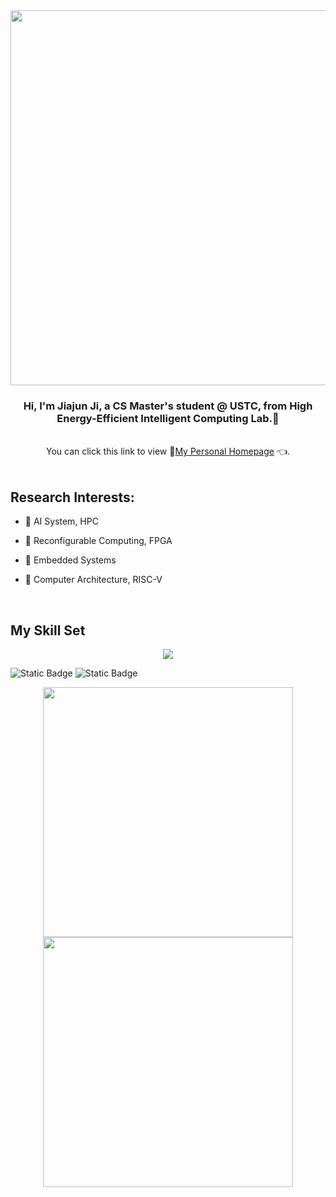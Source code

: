 <!--
## Hi there 👋
[![Typing SVG](https://readme-typing-svg.demolab.com?font=Fira+Code&size=23&duration=2000&pause=1000&center=true&repeat=false&width=500&height=60&lines=Hi%2C+I+am+JiaJun+Ji%2C+welcome+!)](https://git.io/typing-svg)

-->
<div align="center">
    <img src="https://readme-typing-svg.demolab.com?font=Fira+Code&duration=500&pause=10000&center=true&repeat=false&width=500&height=60&lines=Hi%2C+I+am+Jiajun+Ji%2C+welcome+to+my+Repo" align="center" height="" width="600" />
</div>
  

### <div align="center">Hi, I'm Jiajun Ji, a CS Master's student @ USTC, from High Energy-Efficient Intelligent Computing Lab.👀</div>  

<br>

<div align="center">
    You can click this link to view 📝<a href="https://jiajun-ji.github.io/">My Personal Homepage</a> 👈.
</div>

<br>

## Research Interests: 
  

- 🍲 AI System, HPC  
  

- 🍟 Reconfigurable Computing, FPGA  
  

- 🍋 Embedded Systems  
  

-  🍒 Computer Architecture, RISC-V  
  

<br/>  


## My Skill Set  
<p align="center">
  <a href="https://skillicons.dev">
    <img src="https://skillicons.dev/icons?i=c,cpp,linux,matlab,py,pytorch,raspberrypi,verilog" />
  </a>
</p>

![Static Badge](https://img.shields.io/badge/QQ-2356765453-blue)
![Static Badge](https://img.shields.io/badge/Email-jiajunji_ee%40163.com-92bf7a)

<!--
<div align="center">  
<a href="https://www.cprogramming.com/" target="_blank"><img style="margin: 10px" src="https://profilinator.rishav.dev/skills-assets/c-original.svg" alt="C" height="50" /></a>  
<a href="https://www.cplusplus.com/" target="_blank"><img style="margin: 10px" src="https://profilinator.rishav.dev/skills-assets/cplusplus-original.svg" alt="C++" height="50" /></a>  
<a href="https://www.linux.org/" target="_blank"><img style="margin: 10px" src="https://profilinator.rishav.dev/skills-assets/linux-original.svg" alt="Linux" height="50" /></a>  
<a href="https://pytorch.org/" target="_blank"><img style="margin: 10px" src="https://profilinator.rishav.dev/skills-assets/pytorch-icon.svg" alt="pytorch" height="50" /></a>  
<a href="https://www.python.org/" target="_blank"><img style="margin: 10px" src="https://profilinator.rishav.dev/skills-assets/python-original.svg" alt="Python" height="50" /></a>  
</div>
-->
  

<div align="center">
    <img align="center" width="400" src="https://github-readme-stats.vercel.app/api?username=Jiajun-Ji&theme=transparent&include_all_commits=true&show_icons=true&hide_border=true" />
    <img align="center" width="400" src="https://github-readme-stats.vercel.app/api/top-langs/?username=Jiajun-Ji&layout=compact&theme=tokyonight" />
</div>


<!-- star和语言
<img align="center" width="400" src="https://github-readme-stats.vercel.app/api?username=Jiajun-Ji&theme=transparent&include_all_commits=true&show_icons=true&hide_border=true" />

![Top Langs](https://github-readme-stats.vercel.app/api/top-langs/?username=Jiajun-Ji&layout=compact&theme=tokyonight)
-->


<!--
![](https://github-readme-activity-graph.cyclic.app/graph?username=jjj7811&theme=dracula)
-->

<!--
**jjj7811/jjj7811** is a ✨ _special_ ✨ repository because its `README.md` (this file) appears on your GitHub profile.

Here are some ideas to get you started:

- 🔭 I’m currently working on ...
- 🌱 I’m currently learning ...
- 👯 I’m looking to collaborate on ...
- 🤔 I’m looking for help with ...
- 💬 Ask me about ...
- 📫 How to reach me: ...
- 😄 Pronouns: ...
- ⚡ Fun fact: ...
-->
